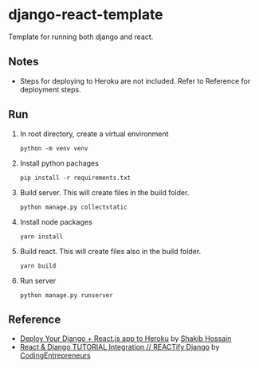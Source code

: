 # django-react-template
Template for running both django and react.

## Notes
- Steps for deploying to Heroku are not included. Refer to Reference for deployment steps.

## Run
1) In root directory, create a virtual environment
    ```
    python -m venv venv
    ```
2) Install python pachages
    ```
    pip install -r requirements.txt
    ```
3) Build server. This will create files in the build folder.
    ```
    python manage.py collectstatic
    ```
4) Install node packages
    ```
    yarn install
    ```
5) Build react. This will create files also in the build folder.
    ```
    yarn build
    ```
6) Run server
    ```
    python manage.py runserver
    ```

## Reference
- [Deploy Your Django + React.js app to Heroku](https://dev.to/shakib609/deploy-your-django-react-js-app-to-heroku-2bck) by [
Shakib Hossain](https://dev.to/shakib609)
- [React & Django TUTORIAL Integration // REACTify Django](https://www.youtube.com/watch?v=AHhQRHE8IR8) by [CodingEntrepreneurs](https://www.youtube.com/channel/UCWEHue8kksIaktO8KTTN_zg)